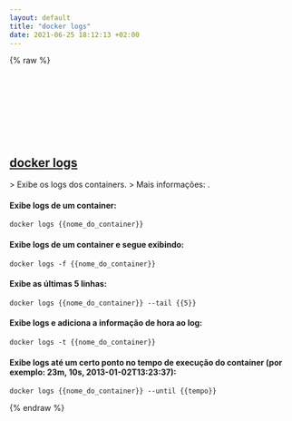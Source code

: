 ```yaml
---
layout: default
title: "docker logs"
date: 2021-06-25 18:12:13 +02:00
---
```

{% raw %}
<h2 id="docker-logs">
  <a href="/pt_br/common/docker-logs.html">docker logs</a> <a href="#docker-logs"><svg class="icon">
    <use href="/assets/images/unicode_sprite.svg#link" />
  </svg></a>
</h2>
> Exibe os logs dos containers.
> Mais informações: <https://docs.docker.com/engine/reference/commandline/logs>.

#### Exibe logs de um container:
```shell
docker logs {{nome_do_container}}
```
#### Exibe logs de um container e segue exibindo:
```shell
docker logs -f {{nome_do_container}}
```
#### Exibe as últimas 5 linhas:
```shell
docker logs {{nome_do_container}} --tail {{5}}
```
#### Exibe logs e adiciona a informação de hora ao log:
```shell
docker logs -t {{nome_do_container}}
```
#### Exibe logs até um certo ponto no tempo de execução do container (por exemplo: 23m, 10s, 2013-01-02T13:23:37):
```shell
docker logs {{nome_do_container}} --until {{tempo}}
```
{% endraw %}